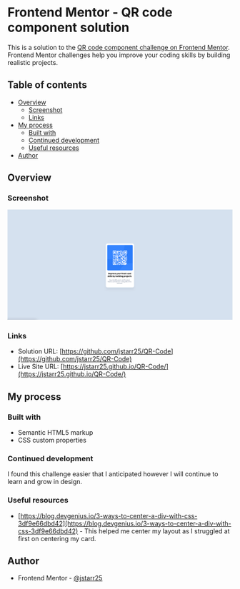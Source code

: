 # Frontend Mentor - QR code component solution

This is a solution to the [QR code component challenge on Frontend Mentor](https://www.frontendmentor.io/challenges/qr-code-component-iux_sIO_H). Frontend Mentor challenges help you improve your coding skills by building realistic projects. 

## Table of contents

- [Overview](#overview)
  - [Screenshot](#screenshot)
  - [Links](#links)
- [My process](#my-process)
  - [Built with](#built-with)
  - [Continued development](#continued-development)
  - [Useful resources](#useful-resources)
- [Author](#author)

## Overview

### Screenshot

![](./images/qr_code_final.png)

### Links

- Solution URL: [https://github.com/jstarr25/QR-Code](https://github.com/jstarr25/QR-Code)
- Live Site URL: [https://jstarr25.github.io/QR-Code/](https://jstarr25.github.io/QR-Code/)

## My process

### Built with

- Semantic HTML5 markup
- CSS custom properties

### Continued development

I found this challenge easier that I anticipated however I will continue to learn and grow in design.

### Useful resources

- [https://blog.devgenius.io/3-ways-to-center-a-div-with-css-3df9e66dbd42](https://blog.devgenius.io/3-ways-to-center-a-div-with-css-3df9e66dbd42) - This helped me center my layout as I struggled at first on centering my card.

## Author

- Frontend Mentor - [@jstarr25](https://www.frontendmentor.io/profile/jstarr25)
